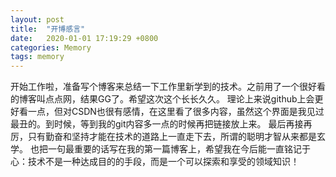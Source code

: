 ```yaml
---
layout: post
title:  "开博感言"
date:   2020-01-01 17:19:29 +0800
categories: Memory
tags: memory
---
```

   开始工作啦，准备写个博客来总结一下工作里新学到的技术。之前用了一个很好看的博客叫点点网，结果GG了。希望这次这个长长久久。
理论上来说github上会更好看一点，但对CSDN也很有感情，在这里看了很多内容，虽然这个界面是我见过最丑的。到时候，等到我的git内容多一点的时候再把链接放上来。
最后再接再厉，只有勤奋和坚持才能在技术的道路上一直走下去，所谓的聪明才智从来都是玄学。
也把一句最重要的话写在我的第一篇博客上，希望我在今后能一直铭记于心：技术不是一种达成目的的手段，而是一个可以探索和享受的领域知识！
